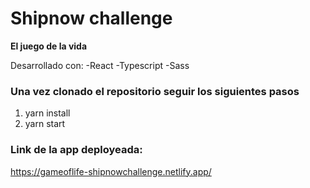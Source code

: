# Shipnow challenge

**El juego de la vida**

Desarrollado con:
-React
-Typescript
-Sass


### Una vez clonado el repositorio seguir los siguientes pasos

1. yarn install
2. yarn start

### Link de la app deployeada:
https://gameoflife-shipnowchallenge.netlify.app/



